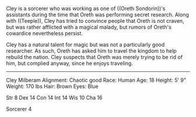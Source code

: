 Cley is a sorcerer who was working as one of ((Oreth Sondorin))'s assistants during the time that Oreth was performing secret research. Along with ((Teeple)), Cley has tried to convince people that Oreth is not craven, but was rather afflicted with a magical malady, but rumors of Oreth's cowardice nevertheless persist.

Cley has a natural talent for magic but was not a particularly good researcher. As such, Oreth has asked him to travel the kingdom to help rebuild the nation. Cley suspects that Oreth was merely trying to be rid of him, but complied anyway, since he enjoys traveling.

-----

Cley Milberam
Alignment: Chaotic good
Race: Human
Age: 18
Height: 5' 9&quot;
Weight: 170 lbs
Hair: Brown
Eyes: Blue

Str 8
Dex 14
Con 14
Int 14
Wis 10
Cha 16

Sorcerer 4
